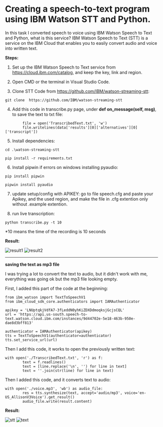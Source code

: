 # Creating a speech-to-text program using IBM Watson STT and Python.

In this task I converted speech to voice using IBM Watson Speech to Text and Python, what is this service? IBM Watson Speech to Text (STT) is a service on the IBM Cloud that enables you to easily convert audio and voice into written text.

**Steps:**

1. Set up the IBM Watson Speech to Text service from https://cloud.ibm.com/catalog, and keep the key, link and region.

2. Open CMD or the terminal in Visual Studio Code.

3. Clone STT Code from https://github.com/IBM/watson-streaming-stt:
```
git clone  https://github.com/IBM/watson-streaming-stt
```

4. Add this code in transcribe.py page, under **def on_message(self, msg)**, to save the text to txt file:
```
        file = open('TranscribedText.txt', 'w')
        file.writelines(data['results'][0]['alternatives'][0]['transcript'])
```

5.  Install dependencies:
``` 
cd .\watson-streaming-stt
```
```
pip install -r requirements.txt
```

6. Install pipwin if errors on windows installing pyaudio: 
```
pip install pipwin
```
```
pipwin install pyaudio
```

7. update setup/config with APIKEY: go to file speech.cfg and paste your Apikey, and the used region, and make the file in .cfg extention only without .example extention.

8. run live transcription: 
```
python transcribe.py -t 10
```
*10 means the time of the recording is 10 seconds


**Result:**

![result1](https://user-images.githubusercontent.com/85819577/125170189-69304280-e1b6-11eb-8f26-4afc6212287b.png)
![result2](https://user-images.githubusercontent.com/85819577/125170192-6b929c80-e1b6-11eb-9828-4850af0f3738.png)




________________________________________________________________________________________________________________




**saving the text as mp3 file**

I was trying a lot to convert the text to audio, but it didn't work with me, everything was going ok but the mp3 file looking empty.

First, I added this part of the code at the beginning:

```
from ibm_watson import TextToSpeechV1
from ibm_cloud_sdk_core.authenticators import IAMAuthenticator
```
```
apikey = 'LNUptqkjVdfA7-3fLeddN0yhKiZDXDdmoqksjGcjsCQL'
url = 'https://api.us-south.speech-to-text.watson.cloud.ibm.com/instances/9d44702e-5e18-463b-950e-dae8d3bff813'        
```
```
authenticator = IAMAuthenticator(apikey)
tts = TextToSpeechV1(authenticator=authenticator)
tts.set_service_url(url) 
```

Then I add this code, it works to open the previously written text:
```
with open('./TranscribedText.txt', 'r') as f:
        text = f.readlines()
        text = [line.replace('\n', '') for line in text]
        text = ''.join(str(line) for line in text)
```

Then I added this code, and it converts text to audio:
```
with open('./voice.mp3', 'wb') as audio_file:
        res = tts.synthesize(text, accept='audio/mp3', voice='en-US_AllisonV3Voice').get_result()
        audio_file.write(result.content)
```


**Result:**


![stt](https://user-images.githubusercontent.com/85819577/126882386-77e6222f-374c-44ee-a84e-0a66cecf851e.png)
![text](https://user-images.githubusercontent.com/85819577/126882392-1b16c19f-25d8-4946-9e03-bba946df5231.png)

